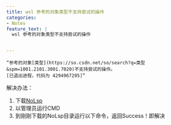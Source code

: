 ```yaml
---
title: wsl 参考的对象类型不支持尝试的操作
categories:
- Notes
feature_text: |
  wsl 参考的对象类型不支持尝试的操作


---
```




<!-- more-->

```
“参考的对象[类型](https://so.csdn.net/so/search?q=类型&spm=1001.2101.3001.7020)不支持尝试的操作。
[已退出进程，代码为 4294967295]”
```



解决办法：

1. 下载[NoLsp](http://www.proxifier.com/tmp/Test20200228/NoLsp.exe)
2. 以管理员运行CMD
3. 到刚刚下载的NoLsp目录运行以下命令，返回Success！即解决


